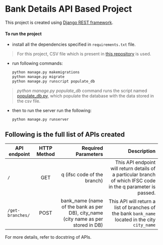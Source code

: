 # Bank Details API Based Project

This project is created using [Django REST framework](https://www.django-rest-framework.org/).

#### To run the project
*   install all the dependencies specified in ```requirements.txt``` file.
> For this project, CSV file which is present in [this repository](https://github.com/snarayanank2/indian_banks) is used.
*   run following commands:
    ```bash
    python manage.py makemigrations
    python manage.py migrate
    python manage.py runscript populate_db
    ```
> *python manage.py populate_db* command runs the script named [populate_db.py](../master/bank_app/scripts/populate_db.py), which populate the database with the data stored in the csv file.
*   then to run the server run the following:
    ```bash
    python manage.py runserver
    ```
    
    
## Following is the full list of APIs created
| API endpoint        | HTTP Method           | Required Parameters  | Description|
| ------------- |:-------------:| -----:| ---:|
| ```/```      | GET | q (ifsc code of the branch) | This API endpoint will return details of a particular branch of which IFSC code in the q parameter is passed.|
| ```/get-branches/``` | POST      |  bank_name (name of the bank as per DB), city_name (city name as per stored in DB)  | This API will return a list of branches of the bank ```bank_name``` located in the city ```city_name```  |

For more details, refer to docstring of APIs.

